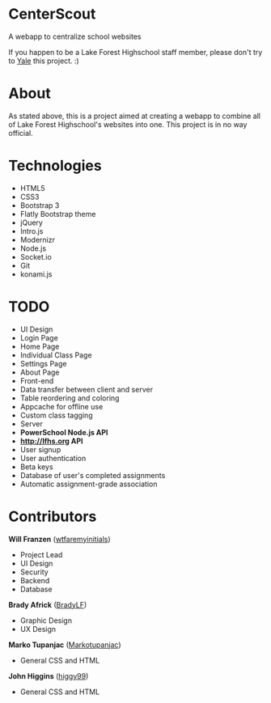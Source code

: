 CenterScout
===========

A webapp to centralize school websites

If you happen to be a Lake Forest Highschool staff member, please don't try to [Yale](http://www.techdirt.com/articles/20140120/18112625937/yale-student-creates-unblockable-replacement-useful-course-catalog-site-yale-blocked-yale-reconsiders-initial-block.shtml) this project. :)

About
=====

As stated above, this is a project aimed at creating a webapp to combine all of Lake Forest Highschool's websites into one. This project is in no way official.

Technologies
============

- HTML5
- CSS3
- Bootstrap 3
- Flatly Bootstrap theme
- jQuery
- Intro.js
- Modernizr
- Node.js
- Socket.io
- Git
- konami.js

TODO
====

- UI Design
 - Login Page
 - Home Page
 - Individual Class Page
 - Settings Page
 - About Page
- Front-end
 - Data transfer between client and server
 - Table reordering and coloring
 - Appcache for offline use
 - Custom class tagging
- Server
 - **PowerSchool Node.js API**
 - **http://lfhs.org API**
 - User signup
 - User authentication
 - Beta keys
 - Database of user's completed assignments
 - Automatic assignment-grade association

Contributors
============

**Will Franzen** ([wtfaremyinitials](https://github.com/wtfaremyinitials))

- Project Lead
- UI Design
- Security
- Backend
- Database

**Brady Africk** ([BradyLF](https://github.com/BradyLF))

- Graphic Design
- UX Design

**Marko Tupanjac** ([Markotupanjac](https://github.com/Markotupanjac))

- General CSS and HTML

**John Higgins** ([higgy99](https://github.com/higgy99))

- General CSS and HTML
